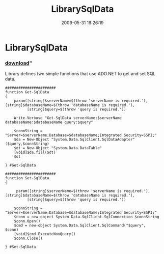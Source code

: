 ﻿---
pid:            1139
parent:         0
children:       
poster:         Chad MIller
title:          LibrarySqlData
date:           2009-05-31 18:26:19
format:         posh
---

# LibrarySqlData

### [download](1139.ps1)"

Library defines two simple functions that use ADO.NET to get and set SQL data.

```posh
#######################
function Get-SqlData
{
    param([string]$serverName=$(throw 'serverName is required.'), [string]$databaseName=$(throw 'databaseName is required.'),
          [string]$query=$(throw 'query is required.'))

    Write-Verbose "Get-SqlData serverName:$serverName databaseName:$databaseName query:$query"

    $connString = "Server=$serverName;Database=$databaseName;Integrated Security=SSPI;"
    $da = New-Object "System.Data.SqlClient.SqlDataAdapter" ($query,$connString)
    $dt = New-Object "System.Data.DataTable"
    [void]$da.fill($dt)
    $dt

} #Get-SqlData

#######################
function Set-SqlData
{

     param([string]$serverName=$(throw 'serverName is required.'), [string]$databaseName=$(throw 'databaseName is required.'),
          [string]$query=$(throw 'query is required.'))

    $connString = "Server=$serverName;Database=$databaseName;Integrated Security=SSPI;"
    $conn = new-object System.Data.SqlClient.SqlConnection $connString
    $conn.Open()
    $cmd = new-object System.Data.SqlClient.SqlCommand("$query", $conn)
    [void]$cmd.ExecuteNonQuery()
    $conn.Close()

} #Set-SqlData
```
